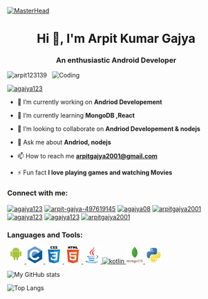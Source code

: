  [![MasterHead](https://1.bp.blogspot.com/-7A4WynwLsMw/XbBpCXG8fHI/AAAAAAAAMt4/uOa1bpLskYgrwGbllhSu2SDj_Mig8SXJQCLcBGAsYHQ/s1600/2000_600px.gif)](https://rishavchanda.io) 
<h1 align="center">Hi 👋, I'm Arpit Kumar Gajya</h1>
<h3 align="center">An enthusiastic Android Developer</h3>
<img align="right" alt="Coding" width="400" src="https://cdn.dribbble.com/users/1162077/screenshots/3848914/programmer.gif">


<p align="left"> <img src="https://komarev.com/ghpvc/?username=arpit123139&label=Profile%20views&color=0e75b6&style=flat" alt="arpit123139" /> </p>

<p align="left"> <a href="https://twitter.com/agajya123" target="blank"><img src="https://img.shields.io/twitter/follow/agajya123?logo=twitter&style=for-the-badge" alt="agajya123" /></a> </p>

- 🔭 I’m currently working on **Andriod Developement**

- 🌱 I’m currently learning **MongoDB ,React**

- 👯 I’m looking to collaborate on **Andriod Developement & nodejs**

- 💬 Ask me about **Andriod, nodejs**

- 📫 How to reach me **arpitgajya2001@gmail.com**

- ⚡ Fun fact **I love playing games and watching Movies**

<h3 align="left">Connect with me:</h3>
<p align="left">
<a href="https://twitter.com/agajya123" target="blank"><img align="center" src="https://raw.githubusercontent.com/rahuldkjain/github-profile-readme-generator/master/src/images/icons/Social/twitter.svg" alt="agajya123" height="30" width="40" /></a>
<a href="https://linkedin.com/in/arpit-gajya-497619145" target="blank"><img align="center" src="https://raw.githubusercontent.com/rahuldkjain/github-profile-readme-generator/master/src/images/icons/Social/linked-in-alt.svg" alt="arpit-gajya-497619145" height="30" width="40" /></a>
<a href="https://instagram.com/agajya08" target="blank"><img align="center" src="https://raw.githubusercontent.com/rahuldkjain/github-profile-readme-generator/master/src/images/icons/Social/instagram.svg" alt="agajya08" height="30" width="40" /></a>
<a href="https://www.hackerrank.com/arpitgajya2001" target="blank"><img align="center" src="https://raw.githubusercontent.com/rahuldkjain/github-profile-readme-generator/master/src/images/icons/Social/hackerrank.svg" alt="arpitgajya2001" height="30" width="40" /></a>
<a href="https://codeforces.com/profile/agajya123" target="blank"><img align="center" src="https://raw.githubusercontent.com/rahuldkjain/github-profile-readme-generator/master/src/images/icons/Social/codeforces.svg" alt="agajya123" height="30" width="40" /></a>
<a href="https://www.leetcode.com/agajya123" target="blank"><img align="center" src="https://raw.githubusercontent.com/rahuldkjain/github-profile-readme-generator/master/src/images/icons/Social/leet-code.svg" alt="agajya123" height="30" width="40" /></a>
<a href="https://auth.geeksforgeeks.org/user/arpitgajya2001" target="blank"><img align="center" src="https://raw.githubusercontent.com/rahuldkjain/github-profile-readme-generator/master/src/images/icons/Social/geeks-for-geeks.svg" alt="arpitgajya2001" height="30" width="40" /></a>
</p>

<h3 align="left">Languages and Tools:</h3>
<p align="left"> <a href="https://developer.android.com" target="_blank" rel="noreferrer"> <img src="https://raw.githubusercontent.com/devicons/devicon/master/icons/android/android-original-wordmark.svg" alt="android" width="40" height="40"/> </a> <a href="https://www.cprogramming.com/" target="_blank" rel="noreferrer"> <img src="https://raw.githubusercontent.com/devicons/devicon/master/icons/c/c-original.svg" alt="c" width="40" height="40"/> </a> <a href="https://www.w3schools.com/css/" target="_blank" rel="noreferrer"> <img src="https://raw.githubusercontent.com/devicons/devicon/master/icons/css3/css3-original-wordmark.svg" alt="css3" width="40" height="40"/> </a> <a href="https://www.w3.org/html/" target="_blank" rel="noreferrer"> <img src="https://raw.githubusercontent.com/devicons/devicon/master/icons/html5/html5-original-wordmark.svg" alt="html5" width="40" height="40"/> </a> <a href="https://www.java.com" target="_blank" rel="noreferrer"> <img src="https://raw.githubusercontent.com/devicons/devicon/master/icons/java/java-original.svg" alt="java" width="40" height="40"/> </a> <a href="https://kotlinlang.org" target="_blank" rel="noreferrer"> <img src="https://www.vectorlogo.zone/logos/kotlinlang/kotlinlang-icon.svg" alt="kotlin" width="40" height="40"/> </a> <a href="https://www.mongodb.com/" target="_blank" rel="noreferrer"> <img src="https://raw.githubusercontent.com/devicons/devicon/master/icons/mongodb/mongodb-original-wordmark.svg" alt="mongodb" width="40" height="40"/> </a> <a href="https://www.python.org" target="_blank" rel="noreferrer"> <img src="https://raw.githubusercontent.com/devicons/devicon/master/icons/python/python-original.svg" alt="python" width="40" height="40"/> </a> </p>

<!-- <p><img align="left" src="https://github-readme-stats.vercel.app/api/top-langs?username=arpit123139&show_icons=true&locale=en&layout=compact" alt="arpit123139" /></p>

<p>&nbsp;<img align="center" src="https://github-readme-stats.vercel.app/api?username=arpit123139&show_icons=true&locale=en" alt="arpit123139" padding="2dp" /></p> -->

![My GitHub stats](https://github-readme-stats.vercel.app/api?username=Arpit123139&show_icons=true&theme=radical) 

![Top Langs](https://github-readme-stats.vercel.app/api/top-langs/?username=Arpit123139&layout=compact)


